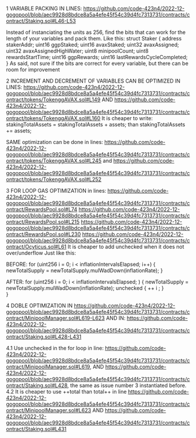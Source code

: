 1 VARIABLE PACKING IN LINES: https://github.com/code-423n4/2022-12-gogopool/blob/aec9928d8bdce8a5a4efe45f54c39d4fc7313731/contracts/contract/Staking.sol#L46-L53

Instead of instanciating the units as 256, find the bits that can work for the length of your variables and pack them.
Like this:
struct Staker {
		address stakerAddr;
		uint16 ggpStaked;
		uint16 avaxStaked;
		uint32 avaxAssigned;
		uint32 avaxAssignedHighWater;
		uint8 minipoolCount;
		uint8 rewardsStartTime;
		uint16 ggpRewards;
		uint16 lastRewardsCycleCompleted;
	}
As said, not sure if the bits are correct for every variable, but there can be room for improvement



2 INCREMENT AND DECREMENT OF VARIABLES CAN BE OPTIMIZED IN LINES: https://github.com/code-423n4/2022-12-gogopool/blob/aec9928d8bdce8a5a4efe45f54c39d4fc7313731/contracts/contract/tokens/TokenggAVAX.sol#L149 AND https://github.com/code-423n4/2022-12-gogopool/blob/aec9928d8bdce8a5a4efe45f54c39d4fc7313731/contracts/contract/tokens/TokenggAVAX.sol#L160 
It is cheaper to write: stakingTotalAssets = stakingTotalAssets  + assets;  than stakingTotalAssets += assets;

SAME optimization can be done in lines: https://github.com/code-423n4/2022-12-gogopool/blob/aec9928d8bdce8a5a4efe45f54c39d4fc7313731/contracts/contract/tokens/TokenggAVAX.sol#L245 and https://github.com/code-423n4/2022-12-gogopool/blob/aec9928d8bdce8a5a4efe45f54c39d4fc7313731/contracts/contract/tokens/TokenggAVAX.sol#L252


3 FOR LOOP GAS OPTIMIZATION in lines:
https://github.com/code-423n4/2022-12-gogopool/blob/aec9928d8bdce8a5a4efe45f54c39d4fc7313731/contracts/contract/RewardsPool.sol#L74
https://github.com/code-423n4/2022-12-gogopool/blob/aec9928d8bdce8a5a4efe45f54c39d4fc7313731/contracts/contract/RewardsPool.sol#L215
https://github.com/code-423n4/2022-12-gogopool/blob/aec9928d8bdce8a5a4efe45f54c39d4fc7313731/contracts/contract/RewardsPool.sol#L230
https://github.com/code-423n4/2022-12-gogopool/blob/aec9928d8bdce8a5a4efe45f54c39d4fc7313731/contracts/contract/Ocyticus.sol#L61
It is cheaper to add unchecked when it does not over/underflow
Just like this:

BEFORE:
	for (uint256 i = 0; i < inflationIntervalsElapsed; i++) {
			newTotalSupply = newTotalSupply.mulWadDown(inflationRate);
		}

AFTER:
for (uint256 i = 0; i < inflationIntervalsElapsed; ) {
	newTotalSupply = newTotalSupply.mulWadDown(inflationRate);
    unchecked {   ++ i ; }        
}


4 DOBLE OPTIMIZATION IN https://github.com/code-423n4/2022-12-gogopool/blob/aec9928d8bdce8a5a4efe45f54c39d4fc7313731/contracts/contract/MinipoolManager.sol#L619-L623 AND IN: https://github.com/code-423n4/2022-12-gogopool/blob/aec9928d8bdce8a5a4efe45f54c39d4fc7313731/contracts/contract/Staking.sol#L428-L431

4.1 Use unchecked in the for loop in line: https://github.com/code-423n4/2022-12-gogopool/blob/aec9928d8bdce8a5a4efe45f54c39d4fc7313731/contracts/contract/MinipoolManager.sol#L619, AND https://github.com/code-423n4/2022-12-gogopool/blob/aec9928d8bdce8a5a4efe45f54c39d4fc7313731/contracts/contract/Staking.sol#L428, the same as issue number 3 instantiated before.
4.2 It is cheaper to use ++total than total++ in line https://github.com/code-423n4/2022-12-gogopool/blob/aec9928d8bdce8a5a4efe45f54c39d4fc7313731/contracts/contract/MinipoolManager.sol#L623 AND https://github.com/code-423n4/2022-12-gogopool/blob/aec9928d8bdce8a5a4efe45f54c39d4fc7313731/contracts/contract/Staking.sol#L431

